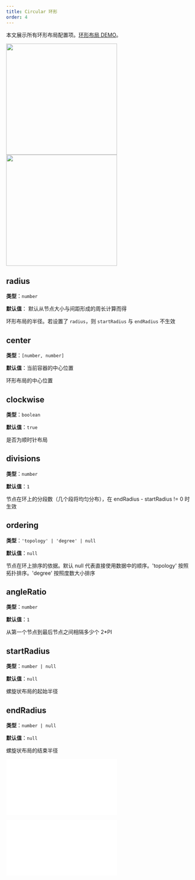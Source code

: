 ```yaml
---
title: Circular 环形
order: 4
---
```


本文展示所有环形布局配置项。[环形布局 DEMO](/zh/examples/net/circular/#circularConfigurationTranslate)。

<img src="https://mdn.alipayobjects.com/huamei_qa8qxu/afts/img/A*H6DyT6468ZMAAAAAAAAAAAAADmJ7AQ/original" width=300 />
<img src="https://mdn.alipayobjects.com/huamei_qa8qxu/afts/img/A*1PpVQLFTaQwAAAAAAAAAAAAADmJ7AQ/original" width=300 />

## radius

**类型**：`number`

**默认值**： 默认从节点大小与间距形成的周长计算而得

环形布局的半径。若设置了 `radius`，则 `startRadius` 与 `endRadius` 不生效

## center

**类型**：`[number, number]`

**默认值**：当前容器的中心位置

环形布局的中心位置

## clockwise

**类型**：`boolean`

**默认值**：`true`

是否为顺时针布局

## divisions

**类型**：`number`

**默认值**：`1`

节点在环上的分段数（几个段将均匀分布），在 endRadius - startRadius != 0 时生效

## ordering

**类型**：`'topology' | 'degree' | null`

**默认值**：`null`

节点在环上排序的依据。默认 null 代表直接使用数据中的顺序。'topology' 按照拓扑排序。'degree' 按照度数大小排序

## angleRatio

**类型**：`number`

**默认值**：`1`

从第一个节点到最后节点之间相隔多少个 2\*PI

## startRadius

**类型**：`number | null`

**默认值**：`null`

螺旋状布局的起始半径

## endRadius

**类型**：`number | null`

**默认值**：`null`

螺旋状布局的结束半径

<embed src="../../common/LayoutNodeSize.zh.md"></embed>

<embed src="../../common/LayoutWorkerEnabled.zh.md"></embed>
